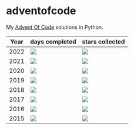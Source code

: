 # adventofcode
My [Advent Of Code](https://adventofcode.com/) solutions in Python.

| Year | days completed | stars collected   |
|---|---|---|
| 2022 | ![](https://img.shields.io/badge/days%20completed-3-red&year=2022) | ![](https://img.shields.io/badge/stars%20⭐-6-yellow&year=2022) |
| 2021 | ![](https://img.shields.io/badge/days%20completed-25-red&year=2021) | ![](https://img.shields.io/badge/stars%20⭐-50-yellow&year=2021) |
| 2020 | ![](https://img.shields.io/badge/days%20completed-25-red&year=2020) | ![](https://img.shields.io/badge/stars%20⭐-50-yellow&year=2020) |
| 2019 | ![](https://img.shields.io/badge/days%20completed-25-red&year=2019) | ![](https://img.shields.io/badge/stars%20⭐-50-yellow&year=2019) |
| 2018 | ![](https://img.shields.io/badge/days%20completed-14-red&year=2018) | ![](https://img.shields.io/badge/stars%20⭐-28-yellow&year=2018) |
| 2017 | ![](https://img.shields.io/badge/days%20completed-0-red&year=2017) | ![](https://img.shields.io/badge/stars%20⭐-0-yellow&year=2017) |
| 2016 | ![](https://img.shields.io/badge/days%20completed-0-red&year=2016) | ![](https://img.shields.io/badge/stars%20⭐-0-yellow&year=2016) |
| 2015 | ![](https://img.shields.io/badge/days%20completed-2-red&year=2015) | ![](https://img.shields.io/badge/stars%20⭐-4-yellow&year=2015) |
